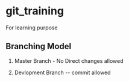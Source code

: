 # git_training
For learning purpose

## Branching Model
1. Master Branch - No Direct changes allowed

2. Devlopment Branch -- commit allowed
